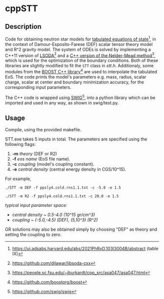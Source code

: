 # cppSTT

## Description

Code for obtaining neutron star models for [tabulated equations of state](https://ui.adsabs.harvard.edu/abs/2021PhRvD.103l3004B/abstract)[^1], in the context of Damour-Esposito-Farese (DEF) scalar tensor theory model and R^2 gravity model. The system of ODEs is solved by implementing a C++11 version of [LSODA](https://github.com/dilawar/libsoda-cxx)[^2] and a [C++ version of the Nelder-Mead method](https://people.sc.fsu.edu/~jburkardt/cpp_src/asa047/asa047.html)[^3], which is used for the optimization of the boundary conditions. Both of these libraries are slightly modified to fit the ```STT``` class in *stt.h*. Additionaly, some modules from the [BOOST C++ library](https://github.com/boostorg/boost)[^4] are used to interpolate the tabulated EoS. The code prints the model's parameters e.g. mass, radius, scalar charge, scalar at center and boundary minimization accuracy, for the corresponding input parameters.

The C++ code is wrapped using [SWIG](https://github.com/swig/swig)[^5], into a python library which can be imported and used in any way, as shown in swig/test.py.

## Usage

Compile, using the provided makefile.

STT.exe takes 5 inputs in total. The parameters are specified using the following flags:

1. **-m** *theory* (DEF or R2)
2. **-f** *eos name* (EoS file name).
3. **-c** *coupling* (model's coupling constant).
4. **-e** *central density* (central energy density in CGS/10^15).

For example,

```
./STT -m DEF -f ppsly4.cold.rns1.1.txt -c -5.0 -e 1.5
```
```
./STT -m R2 -f ppsly4.cold.rns1.1.txt -c 20.0 -e 1.5
```
*typical input parameter space:*
   - *central density ~ 0.5-4.0 (10^15 gr/cm^3)*
   - *coupling ~ (-5.0,-4.5) (DEF), (5,10^3) (R^2)*

GR solutions may also be obtained simply by choosing "DEF" as theory and setting the coupling to zero.

[^1]:https://ui.adsabs.harvard.edu/abs/2021PhRvD.103l3004B/abstract (table IX)
[^2]:https://github.com/dilawar/libsoda-cxx
[^3]:https://people.sc.fsu.edu/~jburkardt/cpp_src/asa047/asa047.html
[^4]:https://github.com/boostorg/boost
[^5]:https://github.com/swig/swig
